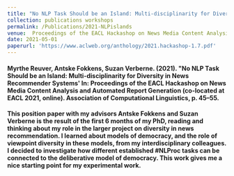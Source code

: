 ```yaml
---
title: "No NLP Task Should be an Island: Multi-disciplinarity for Diversity in News Recommender Systems"
collection: publications workshops
permalink: /Publications/2021-NLPislands
venue:  Proceedings of the EACL Hackashop on News Media Content Analysis and Automated Report Generation (co-located at EACL online)
date: 2021-05-01
paperurl: 'https://www.aclweb.org/anthology/2021.hackashop-1.7.pdf'
---
```

#### <b>Myrthe Reuver</b>, Antske Fokkens, Suzan Verberne. (2021). "No NLP Task Should be an Island: Multi-disciplinarity for Diversity in News Recommender Systems' In: Proceedings of the EACL Hackashop on News Media Content Analysis and Automated Report Generation (co-located at EACL 2021, online). Association of Computational Linguistics, p. 45–55.

#### This position paper with my advisors Antske Fokkens and Suzan Verberne is the result of the first 6 months of my PhD, reading and thinking about my role in the larger project on diversity in news recommendation. I learned about models of democracy, and the role of viewpoint diversity in these models, from my interdisciplinary colleagues. I decided to investigate how different established #NLProc tasks can be connected to the deliberative model of democracy. This work gives me a nice starting point for my experimental work.



